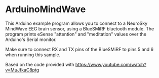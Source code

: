 # ArduinoMindWave

This Arduino example program allows you to connect to a NeuroSky MindWave EEG brain sensor, using a BlueSMiRF bluetooth module. The program prints eSense "attention" and "meditation" values over the Arduino's Serial monitor.

Make sure to connect RX and TX pins of the BlueSMiRF to pins 5 and 6 when running this sample.

Based on the code provided with https://www.youtube.com/watch?v=MuJfkaC8ptg